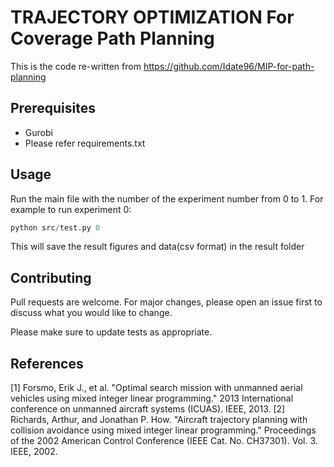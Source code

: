 # TRAJECTORY OPTIMIZATION For Coverage Path Planning

This is the code re-written from https://github.com/Idate96/MIP-for-path-planning 

## Prerequisites
 - Gurobi
 - Please refer requirements.txt

## Usage
Run the main file with the number of the experiment number from 0 to 1. For example to run experiment 0:

```python
python src/test.py 0
```

This will save the result figures and data(csv format) in the result folder

## Contributing
Pull requests are welcome. For major changes, please open an issue first to discuss what you would like to change.

Please make sure to update tests as appropriate.

## References
[1] Forsmo, Erik J., et al. "Optimal search mission with unmanned aerial vehicles using mixed integer linear programming." 2013 International conference on unmanned aircraft systems (ICUAS). IEEE, 2013.
[2] Richards, Arthur, and Jonathan P. How. "Aircraft trajectory planning with collision avoidance using mixed integer linear programming." Proceedings of the 2002 American Control Conference (IEEE Cat. No. CH37301). Vol. 3. IEEE, 2002.



